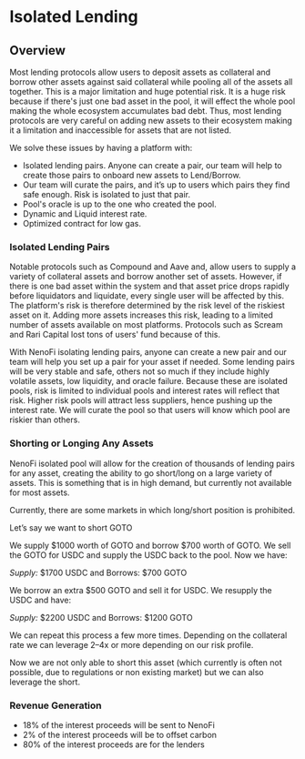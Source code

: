 # Isolated Lending

## Overview

Most lending protocols allow users to deposit assets as collateral and borrow other assets against said collateral while pooling all of the assets all together. This is a major limitation and huge potential risk. It is a huge risk because if there's just one bad asset in the pool, it will effect the whole pool making the whole ecosystem accumulates bad debt. Thus, most lending protocols are very careful on adding new assets to their ecosystem making it a limitation and inaccessible for assets that are not listed.

We solve these issues by having a platform with:

* Isolated lending pairs. Anyone can create a pair, our team will help to create those pairs to onboard new assets to Lend/Borrow.
* Our team will curate the pairs, and it’s up to users which pairs they find safe enough. Risk is isolated to just that pair.
* Pool's oracle is up to the one who created the pool.
* Dynamic and Liquid interest rate.
* Optimized contract for low gas.

### Isolated Lending Pairs[​](https://docs.sushi.com/docs/Developers/Kashi%20Lending/Overview#isolated-lending-pairs) <a href="#isolated-lending-pairs" id="isolated-lending-pairs"></a>

Notable protocols such as Compound and Aave and, allow users to supply a variety of collateral assets and borrow another set of assets. However, if there is one bad asset within the system and that asset price drops rapidly before liquidators and liquidate, every single user will be affected by this. The platform's risk is therefore determined by the risk level of the riskiest asset on it. Adding more assets increases this risk, leading to a limited number of assets available on most platforms. Protocols such as Scream and Rari Capital lost tons of users' fund because of this.

With NenoFi isolating lending pairs, anyone can create a new pair and our team will help you set up a pair for your asset if needed. Some lending pairs will be very stable and safe, others not so much if they include highly volatile assets, low liquidity, and oracle failure. Because these are isolated pools, risk is limited to individual pools and interest rates will reflect that risk. Higher risk pools will attract less suppliers, hence pushing up the interest rate. We will curate the pool so that users will know which pool are riskier than others.

### Shorting or Longing Any Assets[​](https://docs.sushi.com/docs/Developers/Kashi%20Lending/Overview#margin-shorting-any-token) <a href="#margin-shorting-any-token" id="margin-shorting-any-token"></a>

NenoFi isolated pool will allow for the creation of thousands of lending pairs for any asset, creating the ability to go short/long on a large variety of assets. This is something that is in high demand, but currently not available for most assets.

Currently, there are some markets in which long/short position is prohibited.&#x20;

Let’s say we want to short GOTO

We supply $1000 worth of GOTO and borrow $700 worth of GOTO. We sell the GOTO for USDC and supply the USDC back to the pool. Now we have:

_Supply:_ $1700 USDC and Borrows: $700 GOTO

We borrow an extra $500 GOTO and sell it for USDC. We resupply the USDC and have:

_Supply:_ $2200 USDC and Borrows: $1200 GOTO

We can repeat this process a few more times. Depending on the collateral rate we can leverage 2–4x or more depending on our risk profile.

Now we are not only able to short this asset (which currently is often not possible, due to regulations or non existing market) but we can also leverage the short.&#x20;

### Revenue Generation[​](https://docs.sushi.com/docs/Developers/Kashi%20Lending/Overview#revenue-generation) <a href="#revenue-generation" id="revenue-generation"></a>

* 18% of the interest proceeds will be sent to NenoFi
* 2% of the interest proceeds will be to offset carbon
* 80% of the interest proceeds are for the lenders

